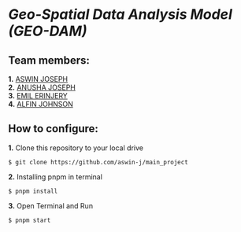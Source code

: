 # ***Geo-Spatial Data Analysis Model (GEO-DAM)***
<p align="center">

## Team members:

**1.** [ASWIN JOSEPH](https://github.com/aswin-j)<br/>
**2.** [ANUSHA JOSEPH](https://github.com/anushajoseph)<br/>
**3.** [EMIL ERINJERY](https://github.com/emiltonyerinjery)<br/>
**4.** [ALFIN JOHNSON]()<br/>

## How to configure:
**1.** Clone this repository to your local drive

```shell
$ git clone https://github.com/aswin-j/main_project
```

**2.** Installing pnpm in terminal

```shell
$ pnpm install
```

**3.** Open Terminal and Run 

```shell
$ pnpm start
```
